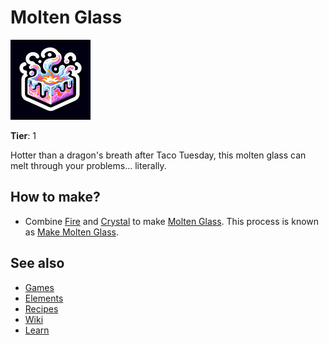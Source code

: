 # Molten Glass

![](../images/item.moltenglass.png)

**Tier**: 1

Hotter than a dragon's breath after Taco Tuesday, this molten glass can melt through your problems... literally.

## How to make?

* Combine [Fire](/wiki/elements/fire) and [Crystal](/wiki/elements/crystal) to make [Molten Glass](/wiki/elements/molten-glass). This process is known as [Make Molten Glass](/wiki/recipes/make-molten-glass).

## See also

* [Games](/wiki/games)
* [Elements](/wiki/elements)
* [Recipes](/wiki/recipes)
* [Wiki](/wiki/index)
* [Learn](/learn/index)